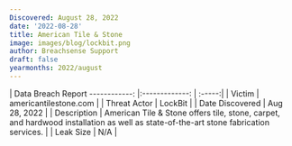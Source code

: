 ```yaml
---
Discovered: August 28, 2022
date: '2022-08-28'
title: American Tile & Stone
image: images/blog/lockbit.png
author: Breachsense Support
draft: false
yearmonths: 2022/august
---
```



| Data Breach Report
------------:     |:-------------:    | :-----:|
| Victim      | americantilestone.com      | 
| Threat Actor      | LockBit      | 
| Date Discovered      | Aug 28, 2022      | 
| Description      | American Tile & Stone offers tile, stone, carpet, and hardwood installation as well as state-of-the-art stone fabrication services.       | 
| Leak Size      | N/A      | 

